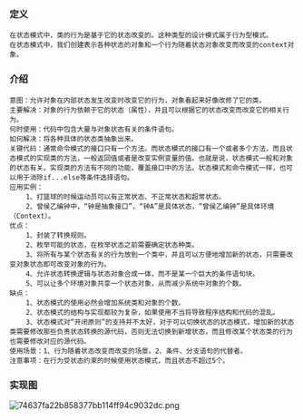 ### 定义
    在状态模式中，类的行为是基于它的状态改变的。这种类型的设计模式属于行为型模式。
    在状态模式中，我们创建表示各种状态的对象和一个行为随着状态对象改变而改变的context对象。
   
### 介绍
    意图：允许对象在内部状态发生改变时改变它的行为，对象看起来好像改修了它的类。
    主要解决：对象的行为依赖于它的状态（属性），并且可以根据它的状态改变而改变它的相关行为。
    何时使用：代码中包含大量与对象状态有关的条件语句。
    如何解决：将各种具体的状态类抽象出来。
    关键代码：通常命令模式的接口只有一个方法。而状态模式的接口有一个或者多个方法，而且状态模式的实现类的方法，一般返回值或者是改变实例变量的值。也就是说，状态模式一般和对象的状态有关。实现类的方法有不同的功能，覆盖接口中的方法。状态模式和命令模式一样，也可以用于消除if...else等条件选择语句。
    应用实例：
        1、打篮球的时候运动员可以有正常状态、不正常状态和超常状态。
        2、曾侯乙编钟中，“钟是抽象接口”，“钟A”是具体状态，“曾侯乙编钟”是具体环境（Context）。
    优点：
        1、封装了转换规则。
        2、枚举可能的状态，在枚举状态之前需要确定状态种类。
        3、将所有与某个状态有关的行为放到一个类中，并且可以方便地增加新的状态，只需要改变对象状态即可改变对象的行为。
        4、允许状态转换逻辑与状态对象合成一体，而不是某一个巨大的条件语句块。
        5、可以让多个环境对象共享一个状态对象，从而减少系统中对象的个数。
    缺点：
        1、状态模式的使用必然会增加系统类和对象的个数。
        2、状态模式的结构与实现都较为复杂，如果使用不当将导致程序结构和代码的混乱。
        3、状态模式对“开闭原则”的支持并不太好，对于可以切换状态的状态模式，增加新的状态类需要修改那些负责状态转换的源代码，否则无法切换到新增状态，而且修改某个状态类的行为也需要修改对应的源代码。
    使用场景：1、行为随着状态改变而改变的场景。2、条件、分支语句的代替者。
    注意事项：在行为受状态约束的时候使用状态模式，而且状态不超过5个。
    
   
### 实现图
![74637fa22b858377bb114ff94c9032dc.png](evernotecid://73661681-711B-4C7B-A3A3-D0A1D2CDBF8C/appyinxiangcom/23161396/ENNote/p316?hash=74637fa22b858377bb114ff94c9032dc)


